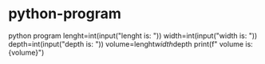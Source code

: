 # python-program
python program
lenght=int(input("lenght is: "))
width=int(input("width is: "))
depth=int(input("depth is: "))
volume=lenght*width*depth
print(f" volume is:{volume}")
